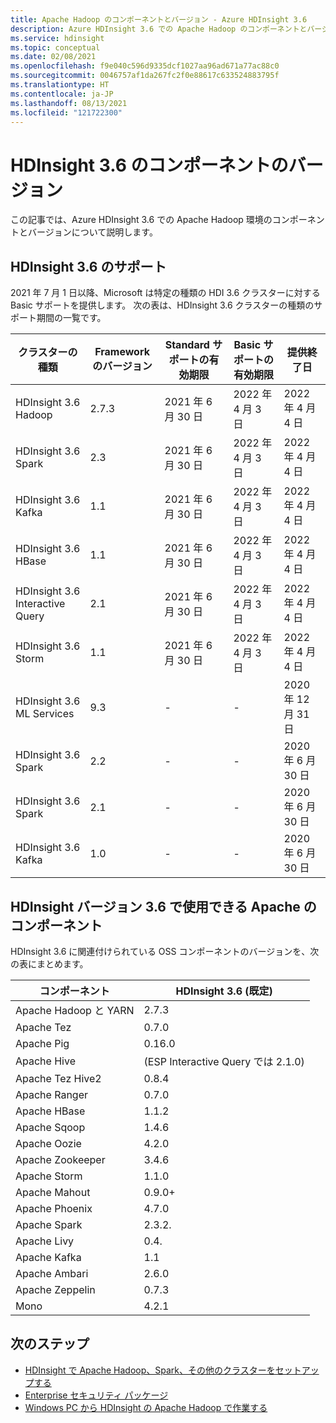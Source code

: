 ```yaml
---
title: Apache Hadoop のコンポーネントとバージョン - Azure HDInsight 3.6
description: Azure HDInsight 3.6 での Apache Hadoop のコンポーネントとバージョンについて説明します。
ms.service: hdinsight
ms.topic: conceptual
ms.date: 02/08/2021
ms.openlocfilehash: f9e040c596d9335dcf1027aa96ad671a77ac88c0
ms.sourcegitcommit: 0046757af1da267fc2f0e88617c633524883795f
ms.translationtype: HT
ms.contentlocale: ja-JP
ms.lasthandoff: 08/13/2021
ms.locfileid: "121722300"
---
```

# <a name="hdinsight-36-component-versions"></a>HDInsight 3.6 のコンポーネントのバージョン

この記事では、Azure HDInsight 3.6 での Apache Hadoop 環境のコンポーネントとバージョンについて説明します。

## <a name="support-for-hdinsight-36"></a>HDInsight 3.6 のサポート

2021 年 7 月 1 日以降、Microsoft は特定の種類の HDI 3.6 クラスターに対する Basic サポートを提供します。
次の表は、HDInsight 3.6 クラスターの種類のサポート期間の一覧です。

| クラスターの種類                    | Framework のバージョン | Standard サポートの有効期限       | Basic サポートの有効期限 | 提供終了日 |
|---------------------------------|-------------------|-----------------------------------|------------------------------|-----------------|
| HDInsight 3.6 Hadoop            | 2.7.3             | 2021 年 6 月 30 日                     | 2022 年 4 月 3 日                | 2022 年 4 月 4 日 |
| HDInsight 3.6 Spark             | 2.3               | 2021 年 6 月 30 日                     | 2022 年 4 月 3 日                | 2022 年 4 月 4 日 |
| HDInsight 3.6 Kafka             | 1.1               | 2021 年 6 月 30 日                     | 2022 年 4 月 3 日                | 2022 年 4 月 4 日 |
| HDInsight 3.6 HBase             | 1.1               | 2021 年 6 月 30 日                     | 2022 年 4 月 3 日                | 2022 年 4 月 4 日 |
| HDInsight 3.6 Interactive Query | 2.1               | 2021 年 6 月 30 日                     | 2022 年 4 月 3 日                | 2022 年 4 月 4 日 |
| HDInsight 3.6 Storm             | 1.1               | 2021 年 6 月 30 日                     | 2022 年 4 月 3 日                | 2022 年 4 月 4 日 |
| HDInsight 3.6  ML Services      | 9.3               | -                                 | -                            | 2020 年 12 月 31 日 |
| HDInsight 3.6 Spark             | 2.2               | -                                 | -                            | 2020 年 6 月 30 日 |
| HDInsight 3.6 Spark             | 2.1               | -                                 | -                            | 2020 年 6 月 30 日 |
| HDInsight 3.6 Kafka             | 1.0               | -                                 | -                            | 2020 年 6 月 30 日 |

## <a name="apache-components-available-with-hdinsight-version-36"></a>HDInsight バージョン 3.6 で使用できる Apache のコンポーネント

HDInsight 3.6 に関連付けられている OSS コンポーネントのバージョンを、次の表にまとめます。

| コンポーネント              | HDInsight 3.6 (既定)     |
|------------------------|-----------------------------|
| Apache Hadoop と YARN | 2.7.3                       |
| Apache Tez             | 0.7.0                       |
| Apache Pig             | 0.16.0                      |
| Apache Hive            | (ESP Interactive Query では 2.1.0) |
| Apache Tez Hive2       | 0.8.4                       |
| Apache Ranger          | 0.7.0                       |
| Apache HBase           | 1.1.2                       |
| Apache Sqoop           | 1.4.6                       |
| Apache Oozie           | 4.2.0                       |
| Apache Zookeeper       | 3.4.6                       |
| Apache Storm           | 1.1.0                       |
| Apache Mahout          | 0.9.0+                      |
| Apache Phoenix         | 4.7.0                       |
| Apache Spark           | 2.3.2.                      |
| Apache Livy            | 0.4.                        |
| Apache Kafka           | 1.1                         |
| Apache Ambari          | 2.6.0                       |
| Apache Zeppelin        | 0.7.3                       |
| Mono                   | 4.2.1                       |

## <a name="next-steps"></a>次のステップ

- [HDInsight で Apache Hadoop、Spark、その他のクラスターをセットアップする](hdinsight-hadoop-provision-linux-clusters.md)
- [Enterprise セキュリティ パッケージ](./enterprise-security-package.md)
- [Windows PC から HDInsight の Apache Hadoop で作業する](hdinsight-hadoop-windows-tools.md)
